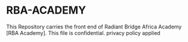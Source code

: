 # RBA-ACADEMY
This Repository carries the front end of Radiant Bridge Africa Academy [RBA Academy]. This file is confidential. privacy policy applied
